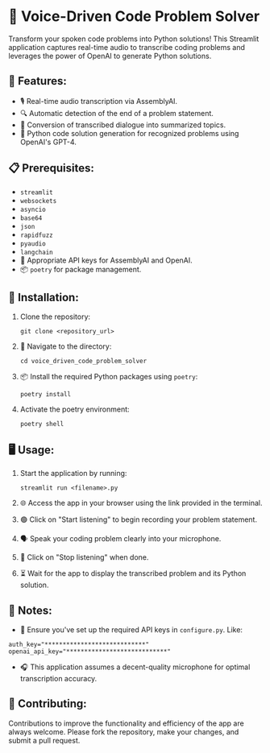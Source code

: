 # 🎤 Voice-Driven Code Problem Solver

Transform your spoken code problems into Python solutions! This Streamlit application captures real-time audio to transcribe coding problems and leverages the power of OpenAI to generate Python solutions.

## 🌟 Features:
- 🎙️ Real-time audio transcription via AssemblyAI.
- 🔍 Automatic detection of the end of a problem statement.
- 📝 Conversion of transcribed dialogue into summarized topics.
- 🐍 Python code solution generation for recognized problems using OpenAI's GPT-4.

## 📋 Prerequisites:
- `streamlit`
- `websockets`
- `asyncio`
- `base64`
- `json`
- `rapidfuzz`
- `pyaudio`
- `langchain`
- 🔑 Appropriate API keys for AssemblyAI and OpenAI.
- 📦 `poetry` for package management.

## 🚀 Installation:
1. Clone the repository:
   ```
   git clone <repository_url>
   ```

2. 📂 Navigate to the directory:
   ```
   cd voice_driven_code_problem_solver
   ```

3. 📦 Install the required Python packages using `poetry`:
   ```
   poetry install
   ```

4. Activate the poetry environment:
   ```
   poetry shell
   ```

## 🖥️ Usage:
1. Start the application by running:
   ```
   streamlit run <filename>.py
   ```

2. 🌐 Access the app in your browser using the link provided in the terminal.

3. 🟢 Click on "Start listening" to begin recording your problem statement.

4. 🗣️ Speak your coding problem clearly into your microphone.

5. 🔴 Click on "Stop listening" when done.

6. ⏳ Wait for the app to display the transcribed problem and its Python solution.

## 📌 Notes:
- 🔐 Ensure you've set up the required API keys in `configure.py`.
Like:
```
auth_key="****************************"
openai_api_key="****************************"
```
- 🎧 This application assumes a decent-quality microphone for optimal transcription accuracy.

## 🤝 Contributing:
Contributions to improve the functionality and efficiency of the app are always welcome. Please fork the repository, make your changes, and submit a pull request.

